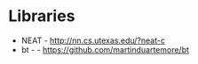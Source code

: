 # Libraries

- NEAT - http://nn.cs.utexas.edu/?neat-c
- bt - - https://github.com/martinduartemore/bt
